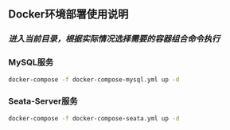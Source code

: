 ## Docker环境部署使用说明

### _进入当前目录，根据实际情况选择需要的容器组合命令执行_

### MySQL服务

```bash
docker-compose -f docker-compose-mysql.yml up -d
```

### Seata-Server服务

```bash
docker-compose -f docker-compose-seata.yml up -d
```